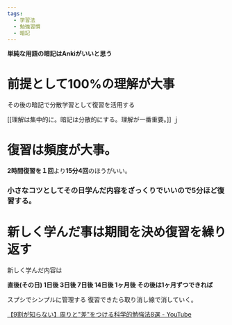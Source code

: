 ```yaml
---
tags:
  - 学習法
  - 勉強習慣
  - 暗記
---
```

**単純な用語の暗記はAnkiがいいと思う**

# 前提として100%の理解が大事

その後の暗記で分散学習として復習を活用する

[[理解は集中的に。暗記は分散的にする。理解が一番重要。]] ｊ

# 復習は頻度が大事。

**2時間復習を１回**より**15分4回**のほうがいい。

### 小さなコツとしてその日学んだ内容をざっくりでいいので5分ほど復習する。

# 新しく学んだ事は期間を決め復習を繰り返す

新しく学んだ内容は

**直後(その日) 1日後 3日後 7日後 14日後 1ヶ月後 その後は1ヶ月ずつできれば**

スプシでシンプルに管理する 復習できたら取り消し線で消していく。

[【9割が知らない】周りと"差"をつける科学的勉強法8選 - YouTube](https://www.youtube.com/watch?v=tWi6HE4DubY)
